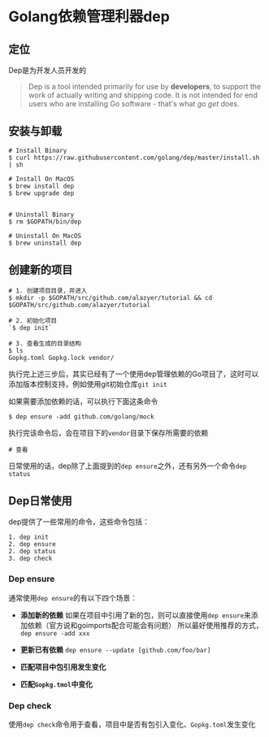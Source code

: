 # Golang依赖管理利器dep

## 定位
Dep是为开发人员开发的

> Dep is a tool intended primarily for use by **developers**, to support the work of actually writing and shipping code. It is not intended for end users who are installing Go software - that's what *go get* does.


## 安装与卸载

```
# Install Binary
$ curl https://raw.githubusercontent.com/golang/dep/master/install.sh | sh

# Install On MacOS
$ brew install dep
$ brew upgrade dep


# Uninstall Binary
$ rm $GOPATH/bin/dep

# Uninstall On MacOS
$ brew uninstall dep
```


## 创建新的项目

```
# 1. 创建项目目录，并进入
$ mkdir -p $GOPATH/src/github.com/alazyer/tutorial && cd $GOPATH/src/github.com/alazyer/tutorial

# 2. 初始化项目
`$ dep init`

# 3. 查看生成的目录结构
$ ls
Gopkg.toml Gopkg.lock vendor/
```

执行完上述三步后，其实已经有了一个使用dep管理依赖的Go项目了，这时可以添加版本控制支持，例如使用git初始仓库`git init`

如果需要添加依赖的话，可以执行下面这条命令

`$ dep ensure -add github.com/golang/mock`

执行完该命令后，会在项目下的`vendor`目录下保存所需要的依赖

```
# 查看
```

日常使用的话，dep除了上面提到的`dep ensure`之外，还有另外一个命令`dep status`


## Dep日常使用

dep提供了一些常用的命令，这些命令包括：

    1. dep init
    2. dep ensure
    2. dep status
    3. dep check 

### Dep ensure

通常使用`dep ensure`的有以下四个场景：

- **添加新的依赖**
如果在项目中引用了新的包，则可以直接使用`dep ensure`来添加依赖（官方说和goimports配合可能会有问题）
所以最好使用推荐的方式，`dep ensure -add xxx`

- **更新已有依赖**
`dep ensure --update [github.com/foo/bar]`


- **匹配项目中包引用发生变化**


- **匹配`Gopkg.tmol`中变化**

### Dep check

使用`dep check`命令用于查看，项目中是否有包引入变化、`Gopkg.toml`发生变化
